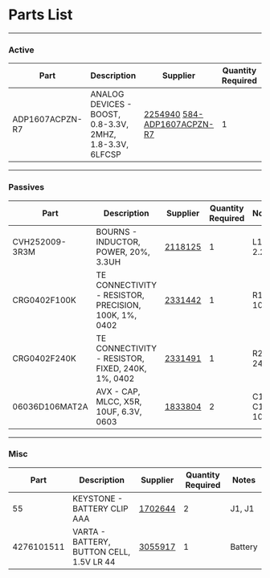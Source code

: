 # Parts List

----
### Active

| Part | Description | Supplier | Quantity Required | Notes
| ---  | ---         | ---       | ---               | ---
|ADP1607ACPZN-R7|ANALOG DEVICES - BOOST, 0.8-3.3V, 2MHZ, 1.8-3.3V, 6LFCSP|[2254940](http://uk.farnell.com/webapp/wcs/stores/servlet/Search?st=2254940) [584-ADP1607ACPZN-R7](http://uk.mouser.com/Search/Refine.aspx?N=1323043&Keyword=584-ADP1607ACPZN-R7)|1|U1 boost

----

### Passives

| Part | Description | Supplier | Quantity Required | Notes
| ---  | ---         | ---       | ---               | ---
|CVH252009-3R3M|BOURNS - INDUCTOR, POWER, 20%, 3.3UH|[2118125](http://uk.farnell.com/webapp/wcs/stores/servlet/Search?st=2118125)|1|L1 2.2µH
|CRG0402F100K|TE CONNECTIVITY - RESISTOR, PRECISION, 100K, 1%, 0402|[2331442](http://uk.farnell.com/webapp/wcs/stores/servlet/Search?st=2331442)|1|R1 100k
|CRG0402F240K|TE CONNECTIVITY - RESISTOR, FIXED, 240K, 1%, 0402|[2331491](http://uk.farnell.com/webapp/wcs/stores/servlet/Search?st=2331491)|1|R2 240k
|06036D106MAT2A|AVX - CAP, MLCC, X5R, 10UF, 6.3V, 0603|[1833804](http://uk.farnell.com/webapp/wcs/stores/servlet/Search?st=1833804)|2|C18, C19 10µF

----

### Misc

| Part | Description | Supplier | Quantity Required | Notes
| ---  | ---         | ---       | ---               | ---
|55|KEYSTONE - BATTERY CLIP AAA|[1702644](http://uk.farnell.com/webapp/wcs/stores/servlet/Search?st=1702644)|2|J1, J1
|4276101511|VARTA - BATTERY, BUTTON CELL, 1.5V LR 44|[3055917](http://uk.farnell.com/webapp/wcs/stores/servlet/Search?st=3055917)|1|Battery

